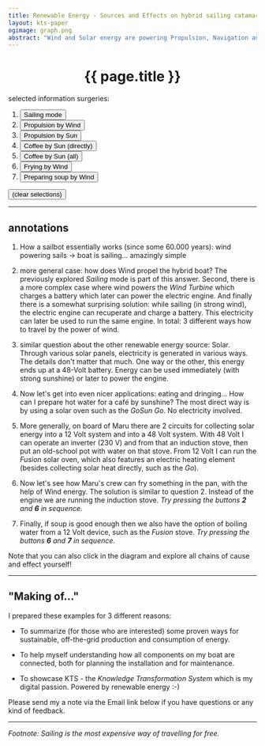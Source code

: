 ```yaml
---
title: Renewable Energy - Sources and Effects on hybrid sailing catamaran Maru
layout: kts-paper
ogimage: graph.png
abstract: "Wind and Solar energy are powering Propulsion, Navigation and Cooking in various redundant ways - some more obvious than others."
---
```

<script src="/lib/graph.js" type="text/ecmascript"></script>
<script>
      var sdoc
      window.addEventListener("load", function()
      {
        sdoc = document.getElementById("graph_1").getSVGDocument()
      })

      function a0()
      {
        onpress( sdoc, "e"              )
        onpress( sdoc, "s"              )
        onclick( sdoc, "MARU-139"       )
      }
      function a1()
      {
        onpress( sdoc, "e"              )
        onclick( sdoc, "NAVIGARE-14"	)
        onclick( sdoc, "UNIVERSAL-23"	)
        onpress( sdoc, "j"              )
      }
      function a2()
      {
        onpress( sdoc, "e"		)
        onclick( sdoc, "NAVIGARE-14"	)
        onclick( sdoc, "UNIVERSAL-22"	)
        onpress( sdoc, "j"              )
      }
      function a3()
      {
        onpress( sdoc, "e"		)
        onclick( sdoc, "BOGOI-557"	)
        onclick( sdoc, "NAVIGARE-41"	)
        onpress( sdoc, "j"              )
      }
      function a4()
      {
        onpress( sdoc, "e"		)
        onclick( sdoc, "NAVIGARE-41"	)
        onclick( sdoc, "UNIVERSAL-22"	)
        onpress( sdoc, "j"              )
      }
      function a5()
      {
        onpress( sdoc, "e"		)
        onclick( sdoc, "MARU-400"	)
        onclick( sdoc, "UNIVERSAL-23"	)
        onpress( sdoc, "j"              )
      }
      function a6()
      {
        onpress( sdoc, "e"		)
        onclick( sdoc, "NAVIGARE-42"	)
        onclick( sdoc, "UNIVERSAL-23"	)
        onpress( sdoc, "j"              )
      }
      function e()
      {
        onpress( sdoc, "e"		)
      }
    </script>

# <center>{{ page.title }}</center>

<object class="clear" id="graph_1" width="100%" data="graph-local.svg" type="image/svg+xml" alt="knowledge map" ></object>


selected information surgeries:

1. <button onclick="a0()">Sailing mode</button>
2. <button onclick="a1()">Propulsion by Wind</button>
3. <button onclick="a2()">Propulsion by Sun</button>
4. <button onclick="a3()">Coffee by Sun (directly)</button>
5. <button onclick="a4()">Coffee by Sun (all)</button>
6. <button onclick="a5()">Frying by Wind</button>
7. <button onclick="a6()">Preparing soup by Wind</button>

<button onclick="e()">(clear selections)</button>

---

## annotations

1. How a sailbot essentially works (since some 60.000 years): wind powering sails -> boat is sailing... amazingly simple

2. more general case: how does Wind propel the hybrid boat? The previously explored *Sailing* mode is part of this answer. Second, there is a more complex case where wind powers the *Wind Turbine* which charges a battery which later can power the electric engine. And finally there is a somewhat surprising solution: while sailing (in strong wind), the electric engine can recuperate and charge a battery. This electricity can later be used to run the same engine. In total: 3 different ways how to travel by the power of wind.

3. similar question about the other renewable energy source: Solar. Through various solar panels, electricity is generated in various ways. The details don't matter that much. One way or the other, this energy ends up at a 48-Volt battery. Energy can be used immediately (with strong sunshine) or later to power the engine.

4. Now let's get into even nicer applications: eating and dringing... How can I prepare hot water for a café by sunshine? The most direct way is by using a solar oven such as the *GoSun Go*. No electricity involved.

5. More generally, on board of Maru there are 2 circuits for collecting solar energy into a 12 Volt system and into a 48 Volt system. With 48 Volt I can operate an inverter (230 V) and from that an induction stove, then put an old-school pot with water on that stove. From 12 Volt I can run the *Fusion* solar oven, which also features an electric heating element (besides collecting solar heat directly, such as the *Go*).

6. Now let's see how Maru's crew can fry something in the pan, with the help of Wind energy. The solution is similar to question 2. Instead of the engine we are running the induction stove. _Try pressing the buttons **2** and **6** in sequence._

7. Finally, if soup is good enough then we also have the option of boiling water from a 12 Volt device, such as the *Fusion* stove. _Try pressing the buttons **6** and **7** in sequence._

Note that you can also click in the diagram and explore all chains of cause and effect yourself!

---

## "Making of..."

I prepared these examples for 3 different reasons:

- To summarize (for those who are interested) some proven ways for sustainable, off-the-grid production and consumption of energy.

- To help myself understanding how all components on my boat are connected, both for planning the installation and for maintenance.

- To showcase KTS - the *Knowledge Transformation System* which is my digital passion. Powered by renewable energy :-)


Please send my a note via the Email link below if you have questions or any kind of feedback.


---
*Footnote: Sailing is the most expensive way of travelling for free.*

